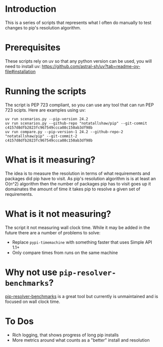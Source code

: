 # Introduction

This is a series of scripts that represents what I often do manually to
test changes to pip's resolution algorithm.

# Prerequisites

These scripts rely on uv so that any python version can be used, you will
need to install uv:
https://github.com/astral-sh/uv?tab=readme-ov-file#installation

# Running the scripts

The script is PEP 723 compliant, so you can use any tool that can run
PEP 723 scipts. Here are examples using uv:

    uv run scenarios.py --pip-version 24.2
    uv run scenarios.py --github-repo "notatallshaw/pip" --git-commit c4157d8dfb2823fc967549ccca08c150ab3df98b
    uv run compare.py --pip-version-1 24.2 --github-repo-2 "notatallshaw/pip" --git-commit-2 c4157d8dfb2823fc967549ccca08c150ab3df98b

# What is it measuring?

The idea is to measure the resolution in terms of what requirements and
packages did pip have to visit. As pip's resolution algorithm is is at
least an O(n^2) algorithm then the number of packages pip has to visit
goes up it domainates the amount of time it takes pip to resolve a given
set of requirements.

# What is it not measuring?

The script it not measuring wall clock time. While it may be added in the
future there are a number of problems to solve:

 * Replace `pypi-timemachine` with something faster that uses Simple API 1.1+
 * Only compare times from runs on the same machine

# Why not use `pip-resolver-benchmarks`?

[pip-resolver-benchmarks](https://github.com/pradyunsg/pip-resolver-benchmarks) is
a great tool but currently is unmaintained and is focused on wall clock time.

# To Dos

 * Rich logging, that shows progress of long pip installs
 * More metrics around what counts as a "better" install and resolution
